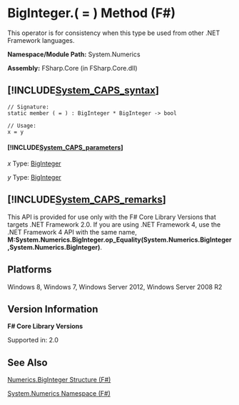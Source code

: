 # BigInteger.( = ) Method (F#)

This operator is for consistency when this type be used from other .NET Framework languages.

**Namespace/Module Path:** System.Numerics

**Assembly:** FSharp.Core (in FSharp.Core.dll)


## [!INCLUDE[System_CAPS_syntax](//System/Token/System_CAPS_syntax_md.md)]

```
// Signature:
static member ( = ) : BigInteger * BigInteger -> bool

// Usage:
x = y
```

#### [!INCLUDE[System_CAPS_parameters](//System/Token/System_CAPS_parameters_md.md)]
*x*
Type: [BigInteger](http://msdn.microsoft.com/en-us/library/e96b4062-9459-48b2-b558-2138255adefe)


*y*
Type: [BigInteger](http://msdn.microsoft.com/en-us/library/e96b4062-9459-48b2-b558-2138255adefe)




## [!INCLUDE[System_CAPS_remarks](//System/Token/System_CAPS_remarks_md.md)]
This API is provided for use only with the F# Core Library Versions that targets .NET Framework 2.0. If you are using .NET Framework 4, use the .NET Framework 4 API with the same name, **M:System.Numerics.BigInteger.op_Equality(System.Numerics.BigInteger,System.Numerics.BigInteger)**.


## Platforms
Windows 8, Windows 7, Windows Server 2012, Windows Server 2008 R2


## Version Information
**F# Core Library Versions**

Supported in: 2.0




## See Also
[Numerics.BigInteger Structure &#40;F&#35;&#41;](Numerics.BigInteger+Structure+28%F%2329%.md)

[System.Numerics Namespace &#40;F&#35;&#41;](System.Numerics+Namespace+28%F%2329%.md)

